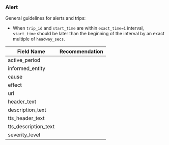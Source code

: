### Alert

General guidelines for alerts and trips:
* When `trip_id` and `start_time` are within `exact_time=1` interval, `start_time` should be later than the beginning of the interval by an exact multiple of `headway_secs`. 

| Field Name | Recommendation |
| --- | --- |
| active_period |  | 
| informed_entity |
| cause |  |
| effect | |
| url |  |
| header_text |  |
| description_text |  |
| tts_header_text |  |
| tts_description_text |  |
| severity_level |  |
